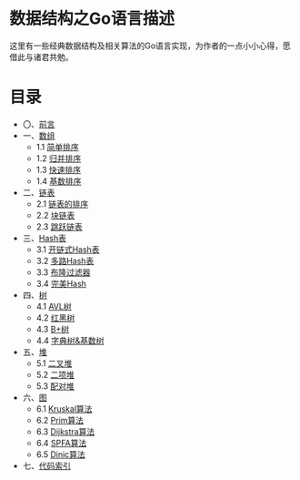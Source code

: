 # 数据结构之Go语言描述
这里有一些经典数据结构及相关算法的Go语言实现，为作者的一点小小心得，愿借此与诸君共勉。

# 目录
* 〇、[前言](book/0.md)
* 一、[数组](book/1.md)
	- 1.1 [简单排序](book/1A.md)
	- 1.2 [归并排序](book/1B.md)
	- 1.3 [快速排序](book/1C.md)
	- 1.4 [基数排序](book/1D.md)
* 二、[链表](book/2.md)
	- 2.1 [链表的排序](book/2A.md)
	- 2.2 [块链表](book/2B.md)
	- 2.3 [跳跃链表](book/2C.md)
* 三、[Hash表](book/3.md)
	- 3.1 [开链式Hash表](book/3A.md)
	- 3.2 [多路Hash表](book/3B.md)
	- 3.3 [布隆过滤器](book/3C.md)
	- 3.4 [完美Hash](book/3D.md)
* 四、[树](book/4.md)
	- 4.1 [AVL树](book/4A.md)
	- 4.2 [红黑树](book/4B.md)
	- 4.3 [B+树](book/4C.md)
	- 4.4 [字典树&基数树](book/4D.md)
* 五、[堆](book/5.md)
	- 5.1 [二叉堆](book/5A.md)
	- 5.2 [二项堆](book/5B.md)
	- 5.3 [配对堆](book/5C.md)
* 六、[图](book/6.md)
	- 6.1 [Kruskal算法](book/6A.md)
	- 6.2 [Prim算法](book/6B.md)
	- 6.3 [Dijkstra算法](book/6C.md)
	- 6.4 [SPFA算法](book/6D.md)
	- 6.5 [Dinic算法](book/6E.md)
* 七、[代码索引](book/7.md)
